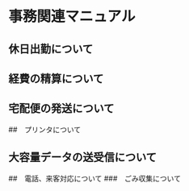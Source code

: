 # 事務関連マニュアル
## 休日出勤について
## 経費の精算について
## 宅配便の発送について
##　プリンタについて
## 大容量データの送受信について
##　電話、来客対応について
###　ごみ収集について
